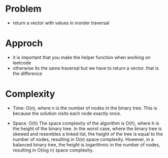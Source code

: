# Problem
- return a vector with values in inorder traversal

# Approch
- it is important that you make the helper function when working on leetcode
- otherwise its the same traversal but we have to return a vector. that is the difference

# Complexity

- Time: O(n), where n is the number of nodes in the binary tree. This is because the solution visits each node exactly once.



- Space: O(h) The space complexity of the algorithm is O(h), where h is the height of the binary tree. In the worst case, where the binary tree is skewed and resembles a linked list, the height of the tree is equal to the number of nodes, resulting in O(n) space complexity. However, in a balanced binary tree, the height is logarithmic in the number of nodes, resulting in O(log n) space complexity.